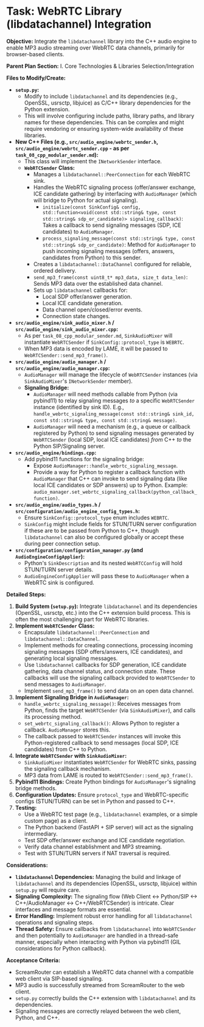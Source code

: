 # Task: WebRTC Library (libdatachannel) Integration

**Objective:** Integrate the `libdatachannel` library into the C++ audio engine to enable MP3 audio streaming over WebRTC data channels, primarily for browser-based clients.

**Parent Plan Section:** I. Core Technologies & Libraries Selection/Integration

**Files to Modify/Create:**

*   **`setup.py`:**
    *   Modify to include `libdatachannel` and its dependencies (e.g., OpenSSL, usrsctp, libjuice) as C/C++ library dependencies for the Python extension.
    *   This will involve configuring include paths, library paths, and library names for these dependencies. This can be complex and might require vendoring or ensuring system-wide availability of these libraries.
*   **New C++ Files (e.g., `src/audio_engine/webrtc_sender.h`, `src/audio_engine/webrtc_sender.cpp` - as per `task_08_cpp_modular_sender.md`):**
    *   This class will implement the `INetworkSender` interface.
    *   **`WebRTCSender` Class:**
        *   Manages a `libdatachannel::PeerConnection` for each WebRTC sink.
        *   Handles the WebRTC signaling process (offer/answer exchange, ICE candidate gathering) by interfacing with `AudioManager` (which will bridge to Python for actual signaling).
            *   `initialize(const SinkConfig& config, std::function<void(const std::string& type, const std::string& sdp_or_candidate)> signaling_callback)`: Takes a callback to send signaling messages (SDP, ICE candidates) to `AudioManager`.
            *   `process_signaling_message(const std::string& type, const std::string& sdp_or_candidate)`: Method for `AudioManager` to push incoming signaling messages (offers, answers, candidates from Python) to this sender.
        *   Creates a `libdatachannel::DataChannel` configured for reliable, ordered delivery.
        *   `send_mp3_frame(const uint8_t* mp3_data, size_t data_len)`: Sends MP3 data over the established data channel.
        *   Sets up `libdatachannel` callbacks for:
            *   Local SDP offer/answer generation.
            *   Local ICE candidate generation.
            *   Data channel open/closed/error events.
            *   Connection state changes.
*   **`src/audio_engine/sink_audio_mixer.h` / `src/audio_engine/sink_audio_mixer.cpp`:**
    *   As per `task_08_cpp_modular_sender.md`, `SinkAudioMixer` will instantiate `WebRTCSender` if `SinkConfig::protocol_type` is `WEBRTC`.
    *   When MP3 data is encoded by LAME, it will be passed to `WebRTCSender::send_mp3_frame()`.
*   **`src/audio_engine/audio_manager.h` / `src/audio_engine/audio_manager.cpp`:**
    *   `AudioManager` will manage the lifecycle of `WebRTCSender` instances (via `SinkAudioMixer`'s `INetworkSender` member).
    *   **Signaling Bridge:**
        *   `AudioManager` will need methods callable from Python (via pybind11) to relay signaling messages *to* a specific `WebRTCSender` instance (identified by sink ID). E.g., `handle_webrtc_signaling_message(const std::string& sink_id, const std::string& type, const std::string& message)`.
        *   `AudioManager` will need a mechanism (e.g., a queue or callback registered by Python) to send signaling messages generated by `WebRTCSender` (local SDP, local ICE candidates) *from* C++ *to* the Python SIP/Signaling server.
*   **`src/audio_engine/bindings.cpp`:**
    *   Add pybind11 functions for the signaling bridge:
        *   Expose `AudioManager::handle_webrtc_signaling_message`.
        *   Provide a way for Python to register a callback function with `AudioManager` that C++ can invoke to send signaling data (like local ICE candidates or SDP answers) up to Python. Example: `audio_manager.set_webrtc_signaling_callback(python_callback_function)`.
*   **`src/audio_engine/audio_types.h` / `src/configuration/audio_engine_config_types.h`:**
    *   Ensure `SinkConfig::protocol_type` enum includes `WEBRTC`.
    *   `SinkConfig` might include fields for STUN/TURN server configuration if these are to be passed from Python to C++, though `libdatachannel` can also be configured globally or accept these during peer connection setup.
*   **`src/configuration/configuration_manager.py` (and `AudioEngineConfigApplier`):**
    *   Python's `SinkDescription` and its nested `WebRTCConfig` will hold STUN/TURN server details.
    *   `AudioEngineConfigApplier` will pass these to `AudioManager` when a WebRTC sink is configured.

**Detailed Steps:**

1.  **Build System (`setup.py`):** Integrate `libdatachannel` and its dependencies (OpenSSL, usrsctp, etc.) into the C++ extension build process. This is often the most challenging part for WebRTC libraries.
2.  **Implement `WebRTCSender` Class:**
    *   Encapsulate `libdatachannel::PeerConnection` and `libdatachannel::DataChannel`.
    *   Implement methods for creating connections, processing incoming signaling messages (SDP offers/answers, ICE candidates), and generating local signaling messages.
    *   Use `libdatachannel` callbacks for SDP generation, ICE candidate gathering, data channel status, and connection state. These callbacks will use the signaling callback provided to `WebRTCSender` to send messages to `AudioManager`.
    *   Implement `send_mp3_frame()` to send data on an open data channel.
3.  **Implement Signaling Bridge in `AudioManager`:**
    *   `handle_webrtc_signaling_message()`: Receives messages from Python, finds the target `WebRTCSender` (via `SinkAudioMixer`), and calls its processing method.
    *   `set_webrtc_signaling_callback()`: Allows Python to register a callback. `AudioManager` stores this.
    *   The callback passed to `WebRTCSender` instances will invoke this Python-registered callback to send messages (local SDP, ICE candidates) from C++ to Python.
4.  **Integrate `WebRTCSender` with `SinkAudioMixer`:**
    *   `SinkAudioMixer` instantiates `WebRTCSender` for WebRTC sinks, passing the signaling callback mechanism.
    *   MP3 data from LAME is routed to `WebRTCSender::send_mp3_frame()`.
5.  **Pybind11 Bindings:** Create Python bindings for `AudioManager`'s signaling bridge methods.
6.  **Configuration Updates:** Ensure `protocol_type` and WebRTC-specific configs (STUN/TURN) can be set in Python and passed to C++.
7.  **Testing:**
    *   Use a WebRTC test page (e.g., `libdatachannel` examples, or a simple custom page) as a client.
    *   The Python backend (FastAPI + SIP server) will act as the signaling intermediary.
    *   Test SDP offer/answer exchange and ICE candidate negotiation.
    *   Verify data channel establishment and MP3 streaming.
    *   Test with STUN/TURN servers if NAT traversal is required.

**Considerations:**

*   **`libdatachannel` Dependencies:** Managing the build and linkage of `libdatachannel` and its dependencies (OpenSSL, usrsctp, libjuice) within `setup.py` will require care.
*   **Signaling Complexity:** The signaling flow (Web Client <-> Python/SIP <-> C++/AudioManager <-> C++/WebRTCSender) is intricate. Clear interfaces and message formats are essential.
*   **Error Handling:** Implement robust error handling for all `libdatachannel` operations and signaling steps.
*   **Thread Safety:** Ensure callbacks from `libdatachannel` into `WebRTCSender` and then potentially to `AudioManager` are handled in a thread-safe manner, especially when interacting with Python via pybind11 (GIL considerations for Python callback).

**Acceptance Criteria:**

*   ScreamRouter can establish a WebRTC data channel with a compatible web client via SIP-based signaling.
*   MP3 audio is successfully streamed from ScreamRouter to the web client.
*   `setup.py` correctly builds the C++ extension with `libdatachannel` and its dependencies.
*   Signaling messages are correctly relayed between the web client, Python, and C++.
